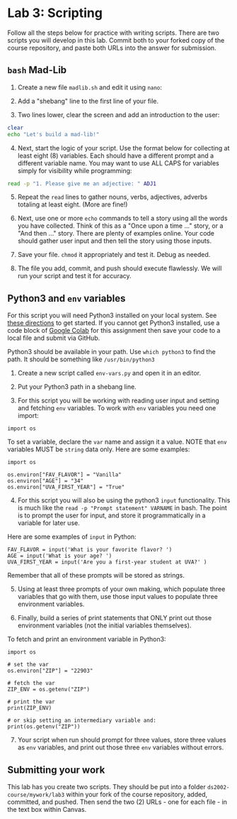 # Lab 3: Scripting

Follow all the steps below for practice with writing scripts. There are two scripts you will develop in this lab. Commit both to your forked copy of the course repository, and paste both URLs into the answer for submission.


## `bash` Mad-Lib

1. Create a new file `madlib.sh` and edit it using `nano`:

2. Add a "shebang" line to the first line of your file.

3. Two lines lower, clear the screen and add an introduction to the user:

```bash
clear
echo "Let's build a mad-lib!"
```

4. Next, start the logic of your script. Use the format below for collecting at least eight (8) variables. Each should have a different prompt and a different variable name. You may want to use ALL CAPS for variables simply for visibility while programming:

```bash
read -p "1. Please give me an adjective: " ADJ1
```
5. Repeat the `read` lines to gather nouns, verbs, adjectives, adverbs totaling at least eight. (More are fine!)

6. Next, use one or more `echo` commands to tell a story using all the words you have collected. Think of this as a "Once upon a time ..." story, or a "And then ..." story. There are plenty of examples online. Your code should gather user input and then tell the story using those inputs.

7. Save your file. `chmod` it appropriately and test it. Debug as needed.

8. The file you add, commit, and push should execute flawlessly. We will run your script and test it for accuracy.

## Python3 and `env` variables

For this script you will need Python3 installed on your local system. See [these directions](https://realpython.com/installing-python/) to get started. If you cannot get Python3 installed, use a code block of [Google Colab](https://colab.research.google.com) for this assignment then save your code to a local file and submit via GitHub.

Python3 should be available in your path. Use `which python3` to find the path. It should be something like `/usr/bin/python3`

1. Create a new script called `env-vars.py` and open it in an editor.

2. Put your Python3 path in a shebang line.

3. For this script you will be working with reading user input and setting and fetching `env` variables. To work with `env` variables you need one import:

```python3
import os
```

To set a variable, declare the `var` name and assign it a value. NOTE that `env` variables MUST be `string` data only. Here are some examples:
```python3
import os

os.environ["FAV_FLAVOR"] = "Vanilla"
os.environ["AGE"] = "34"
os.environ["UVA_FIRST_YEAR"] = "True"
```

4. For this script you will also be using the python3 `input` functionality. This is much like the `read -p "Prompt statement" VARNAME` in bash. The point is to prompt the user for input, and store it programmatically in a variable for later use.

Here are some examples of `input` in Python:
```python3
FAV_FLAVOR = input('What is your favorite flavor? ')
AGE = input('What is your age? ')
UVA_FIRST_YEAR = input('Are you a first-year student at UVA?' )
```

Remember that all of these prompts will be stored as strings.

5. Using at least three prompts of your own making, which populate three variables that go with them, use those input values to populate three environment variables.

6. Finally, build a series of print statements that ONLY print out those environment variables (not the initial variables themselves).

To fetch and print an environment variable in Python3:
```python3
import os

# set the var
os.environ["ZIP"] = "22903"

# fetch the var
ZIP_ENV = os.getenv("ZIP")

# print the var
print(ZIP_ENV)

# or skip setting an intermediary variable and:
print(os.getenv("ZIP"))
```

7. Your script when run should prompt for three values, store three values as `env` variables, and print out those three `env` variables without errors.

## Submitting your work

This lab has you create two scripts. They should be put into a folder `ds2002-course/mywork/lab3` within your fork of the course repository, added, committed, and pushed. Then send the two (2) URLs - one for each file - in the text box within Canvas.
